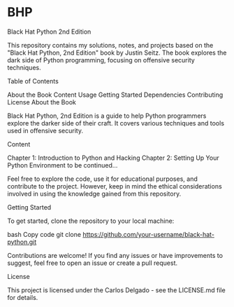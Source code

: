 # BHP

Black Hat Python 2nd Edition

This repository contains my solutions, notes, and projects based on the "Black Hat Python, 2nd Edition" book by Justin Seitz. The book explores the dark side of Python programming, focusing on offensive security techniques.

Table of Contents

About the Book
Content
Usage
Getting Started
Dependencies
Contributing
License
About the Book

Black Hat Python, 2nd Edition is a guide to help Python programmers explore the darker side of their craft. It covers various techniques and tools used in offensive security.

Content

Chapter 1: Introduction to Python and Hacking
Chapter 2: Setting Up Your Python Environment
to be continued...

Feel free to explore the code, use it for educational purposes, and contribute to the project. However, keep in mind the ethical considerations involved in using the knowledge gained from this repository.

Getting Started

To get started, clone the repository to your local machine:

bash
Copy code
git clone https://github.com/your-username/black-hat-python.git

Contributions are welcome! If you find any issues or have improvements to suggest, feel free to open an issue or create a pull request.

License

This project is licensed under the Carlos Delgado - see the LICENSE.md file for details.
